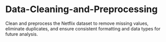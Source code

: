 # Data-Cleaning-and-Preprocessing
Clean and preprocess the Netflix dataset to remove missing values, eliminate duplicates, and ensure consistent formatting and data types for future analysis.
